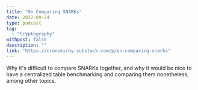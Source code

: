 ```yaml
---
title: "On Comparing SNARKs"
date: 2022-09-24
type: podcast
tag:
  - "Cryptography"
withpost: false
description: ""
link: "https://cronokirby.substack.com/p/on-comparing-snarks"
---
```

Why it's difficult to compare SNARKs together, and why it would be nice to have a centralized table benchmarking and comparing them nonetheless, among other topics.